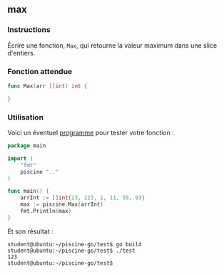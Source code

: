 ## max

### Instructions

Écrire une fonction, `Max`, qui retourne la valeur maximum dans une slice d'entiers.

### Fonction attendue

```go
func Max(arr []int) int {

}
```

### Utilisation

Voici un éventuel [programme](TODO-LINK) pour tester votre fonction :

```go
package main

import (
	"fmt"
	piscine ".."
)

func main() {
	arrInt := []int{23, 123, 1, 11, 55, 93}
	max := piscine.Max(arrInt)
	fmt.Println(max)
}
```

Et son résultat :

```console
student@ubuntu:~/piscine-go/test$ go build
student@ubuntu:~/piscine-go/test$ ./test
123
student@ubuntu:~/piscine-go/test$
```

